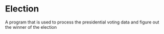 # Election
A program that is used to process the presidential voting data and figure out the winner of the election
